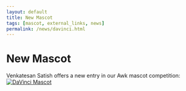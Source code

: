 ```yaml
---
layout: default
title: New Mascot
tags: [mascot, external_links, news]
permalink: /news/davinci.html
---
```


New Mascot
==========

Venkatesan Satish offers a new entry in our Awk mascot competition:
[![DaVinci Mascot][1]][1]

[1]: http://lawker.googlecode.com/svn/fridge/share/img/davinci_mascot.jpg
